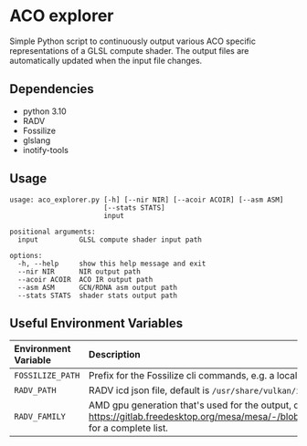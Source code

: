 # ACO explorer

Simple Python script to continuously output various ACO specific representations of a GLSL compute shader.
The output files are automatically updated when the input file changes.


## Dependencies
- python 3.10
- RADV
- Fossilize
- glslang
- inotify-tools

## Usage

```
usage: aco_explorer.py [-h] [--nir NIR] [--acoir ACOIR] [--asm ASM]
                       [--stats STATS]
                       input

positional arguments:
  input          GLSL compute shader input path

options:
  -h, --help     show this help message and exit
  --nir NIR      NIR output path
  --acoir ACOIR  ACO IR output path
  --asm ASM      GCN/RDNA asm output path
  --stats STATS  shader stats output path
```

## Useful Environment Variables

| Environment Variable               | Description  |
| :--------------------------------- | :----------- |
| `FOSSILIZE_PATH`                        | Prefix for the Fossilize cli commands, e.g. a local Fossilize build |
| `RADV_PATH`                        | RADV icd json file, default is `/usr/share/vulkan/icd.d/radeon_icd.x86_64.json` |
| `RADV_FAMILY`                      | AMD gpu generation that's used for the output, default is sienna_cichlid. See https://gitlab.freedesktop.org/mesa/mesa/-/blob/main/src/amd/common/amd_family.c for a complete list. |
